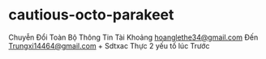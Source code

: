# cautious-octo-parakeet
Chuyễn Đổi Toàn Bộ Thông Tin Tài Khoảng hoanglethe34@gmail.com  Đến Trungxi14464@gmail.com + Sdtxac Thực 2 yếu tố lúc Trước
